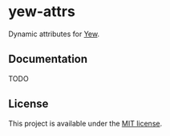 # yew-attrs

Dynamic attributes for [Yew](https://yew.rs/).

## Documentation

TODO

## License

This project is available under the [MIT license](LICENSE.md).
